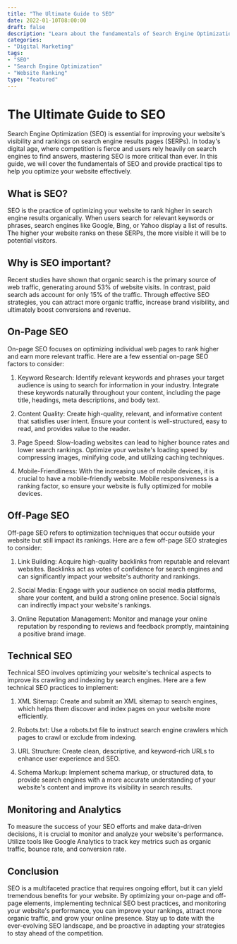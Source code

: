 ```yaml
--- 
title: "The Ultimate Guide to SEO" 
date: 2022-01-10T08:00:00 
draft: false 
description: "Learn about the fundamentals of Search Engine Optimization and how to improve your website's rankings." 
categories: 
- "Digital Marketing" 
tags: 
- "SEO" 
- "Search Engine Optimization" 
- "Website Ranking" 
type: "featured" 
--- 
```


# The Ultimate Guide to SEO

Search Engine Optimization (SEO) is essential for improving your website's visibility and rankings on search engine results pages (SERPs). In today's digital age, where competition is fierce and users rely heavily on search engines to find answers, mastering SEO is more critical than ever. In this guide, we will cover the fundamentals of SEO and provide practical tips to help you optimize your website effectively.

## What is SEO?

SEO is the practice of optimizing your website to rank higher in search engine results organically. When users search for relevant keywords or phrases, search engines like Google, Bing, or Yahoo display a list of results. The higher your website ranks on these SERPs, the more visible it will be to potential visitors.

## Why is SEO important?

Recent studies have shown that organic search is the primary source of web traffic, generating around 53% of website visits. In contrast, paid search ads account for only 15% of the traffic. Through effective SEO strategies, you can attract more organic traffic, increase brand visibility, and ultimately boost conversions and revenue.

## On-Page SEO

On-page SEO focuses on optimizing individual web pages to rank higher and earn more relevant traffic. Here are a few essential on-page SEO factors to consider:

1. Keyword Research: Identify relevant keywords and phrases your target audience is using to search for information in your industry. Integrate these keywords naturally throughout your content, including the page title, headings, meta descriptions, and body text.

2. Content Quality: Create high-quality, relevant, and informative content that satisfies user intent. Ensure your content is well-structured, easy to read, and provides value to the reader.

3. Page Speed: Slow-loading websites can lead to higher bounce rates and lower search rankings. Optimize your website's loading speed by compressing images, minifying code, and utilizing caching techniques.

4. Mobile-Friendliness: With the increasing use of mobile devices, it is crucial to have a mobile-friendly website. Mobile responsiveness is a ranking factor, so ensure your website is fully optimized for mobile devices.

## Off-Page SEO

Off-page SEO refers to optimization techniques that occur outside your website but still impact its rankings. Here are a few off-page SEO strategies to consider:

1. Link Building: Acquire high-quality backlinks from reputable and relevant websites. Backlinks act as votes of confidence for search engines and can significantly impact your website's authority and rankings.

2. Social Media: Engage with your audience on social media platforms, share your content, and build a strong online presence. Social signals can indirectly impact your website's rankings.

3. Online Reputation Management: Monitor and manage your online reputation by responding to reviews and feedback promptly, maintaining a positive brand image.

## Technical SEO

Technical SEO involves optimizing your website's technical aspects to improve its crawling and indexing by search engines. Here are a few technical SEO practices to implement:

1. XML Sitemap: Create and submit an XML sitemap to search engines, which helps them discover and index pages on your website more efficiently.

2. Robots.txt: Use a robots.txt file to instruct search engine crawlers which pages to crawl or exclude from indexing.

3. URL Structure: Create clean, descriptive, and keyword-rich URLs to enhance user experience and SEO.

4. Schema Markup: Implement schema markup, or structured data, to provide search engines with a more accurate understanding of your website's content and improve its visibility in search results.

## Monitoring and Analytics

To measure the success of your SEO efforts and make data-driven decisions, it is crucial to monitor and analyze your website's performance. Utilize tools like Google Analytics to track key metrics such as organic traffic, bounce rate, and conversion rate.

## Conclusion

SEO is a multifaceted practice that requires ongoing effort, but it can yield tremendous benefits for your website. By optimizing your on-page and off-page elements, implementing technical SEO best practices, and monitoring your website's performance, you can improve your rankings, attract more organic traffic, and grow your online presence. Stay up to date with the ever-evolving SEO landscape, and be proactive in adapting your strategies to stay ahead of the competition.
